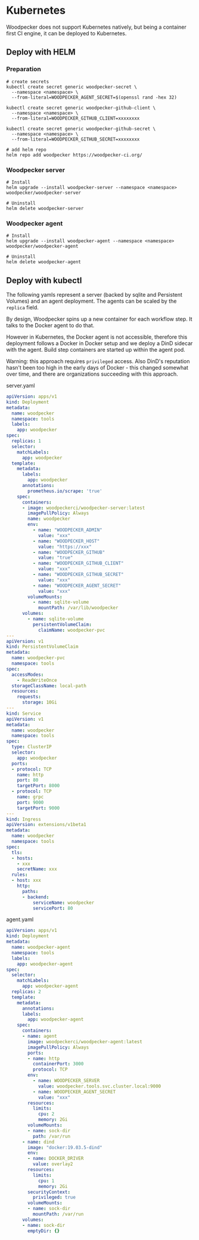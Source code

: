# Kubernetes

Woodpecker does not support Kubernetes natively, but being a container first CI engine, it can be deployed to Kubernetes.

## Deploy with HELM

### Preparation

```shell
# create secrets
kubectl create secret generic woodpecker-secret \
  --namespace <namespace> \
  --from-literal=WOODPECKER_AGENT_SECRET=$(openssl rand -hex 32)

kubectl create secret generic woodpecker-github-client \
  --namespace <namespace> \
  --from-literal=WOODPECKER_GITHUB_CLIENT=xxxxxxxx

kubectl create secret generic woodpecker-github-secret \
  --namespace <namespace> \
  --from-literal=WOODPECKER_GITHUB_SECRET=xxxxxxxx

# add helm repo
helm repo add woodpecker https://woodpecker-ci.org/
```

### Woodpecker server

```shell
# Install
helm upgrade --install woodpecker-server --namespace <namespace> woodpecker/woodpecker-server

# Uninstall
helm delete woodpecker-server
```

### Woodpecker agent

```shell
# Install
helm upgrade --install woodpecker-agent --namespace <namespace> woodpecker/woodpecker-agent

# Uninstall
helm delete woodpecker-agent
```

## Deploy with kubectl

The following yamls represent a server (backed by sqlite and Persistent Volumes) and an agent deployment. The agents can be scaled by the `replica` field.

By design, Woodpecker spins up a new container for each workflow step. It talks to the Docker agent to do that.

However in Kubernetes, the Docker agent is not accessible, therefore this deployment follows a Docker in Docker setup and we deploy a DinD sidecar with the agent.
Build step containers are started up within the agent pod.

Warning: this approach requires `privileged` access. Also DinD's reputation hasn't been too high in the early days of Docker - this changed somewhat over time, and there are organizations succeeding with this approach.

server.yaml
```yaml
apiVersion: apps/v1
kind: Deployment
metadata:
  name: woodpecker
  namespace: tools
  labels:
    app: woodpecker
spec:
  replicas: 1
  selector:
    matchLabels:
      app: woodpecker
  template:
    metadata:
      labels:
        app: woodpecker
      annotations:
        prometheus.io/scrape: 'true'
    spec:
      containers:
      - image: woodpeckerci/woodpecker-server:latest
        imagePullPolicy: Always
        name: woodpecker
        env:
          - name: "WOODPECKER_ADMIN"
            value: "xxx"
          - name: "WOODPECKER_HOST"
            value: "https://xxx"
          - name: "WOODPECKER_GITHUB"
            value: "true"
          - name: "WOODPECKER_GITHUB_CLIENT"
            value: "xxx"
          - name: "WOODPECKER_GITHUB_SECRET"
            value: "xxx"
          - name: "WOODPECKER_AGENT_SECRET"
            value: "xxx"
        volumeMounts:
          - name: sqlite-volume
            mountPath: /var/lib/woodpecker
      volumes:
        - name: sqlite-volume
          persistentVolumeClaim:
            claimName: woodpecker-pvc
---
apiVersion: v1
kind: PersistentVolumeClaim
metadata:
  name: woodpecker-pvc
  namespace: tools
spec:
  accessModes:
    - ReadWriteOnce
  storageClassName: local-path
  resources:
    requests:
      storage: 10Gi
---
kind: Service
apiVersion: v1
metadata:
  name: woodpecker
  namespace: tools
spec:
  type: ClusterIP
  selector:
    app: woodpecker
  ports:
  - protocol: TCP
    name: http
    port: 80
    targetPort: 8000
  - protocol: TCP
    name: grpc
    port: 9000
    targetPort: 9000
---
kind: Ingress
apiVersion: extensions/v1beta1
metadata:
  name: woodpecker
  namespace: tools
spec:
  tls:
  - hosts:
    - xxx
    secretName: xxx
  rules:
  - host: xxx
    http:
      paths:
      - backend:
          serviceName: woodpecker
          servicePort: 80
```

agent.yaml
```yaml
apiVersion: apps/v1
kind: Deployment
metadata:
  name: woodpecker-agent
  namespace: tools
  labels:
    app: woodpecker-agent
spec:
  selector:
    matchLabels:
      app: woodpecker-agent
  replicas: 2
  template:
    metadata:
      annotations:
      labels:
        app: woodpecker-agent
    spec:
      containers:
      - name: agent
        image: woodpeckerci/woodpecker-agent:latest
        imagePullPolicy: Always
        ports:
        - name: http
          containerPort: 3000
          protocol: TCP
        env:
          - name: WOODPECKER_SERVER
            value: woodpecker.tools.svc.cluster.local:9000
          - name: WOODPECKER_AGENT_SECRET
            value: "xxx"
        resources:
          limits:
            cpu: 2
            memory: 2Gi
        volumeMounts:
        - name: sock-dir
          path: /var/run
      - name: dind
        image: "docker:19.03.5-dind"
        env:
        - name: DOCKER_DRIVER
          value: overlay2
        resources:
          limits:
            cpu: 1
            memory: 2Gi
        securityContext:
          privileged: true
        volumeMounts:
        - name: sock-dir
          mountPath: /var/run
      volumes:
      - name: sock-dir
        emptyDir: {}
```

